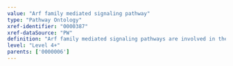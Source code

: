 ```yaml
---
value: "Arf family mediated signaling pathway"
type: "Pathway Ontology"
xref-identifier: "0000387"
xref-dataSource: "PW"
definition: "Arf family mediated signaling pathways are involved in the regulation of intracellular vesicle trafficking. In particular they appear to control early events such as vesicle budding."
level: "Level 4+"
parents: ['0000006']
---
```

